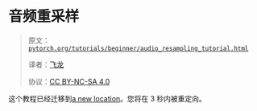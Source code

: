 # 音频重采样

> 原文：[`pytorch.org/tutorials/beginner/audio_resampling_tutorial.html`](https://pytorch.org/tutorials/beginner/audio_resampling_tutorial.html)
>
> 译者：[飞龙](https://github.com/wizardforcel)
>
> 协议：[CC BY-NC-SA 4.0](http://creativecommons.org/licenses/by-nc-sa/4.0/)

这个教程已经迁移到[a new location](https://pytorch.org/audio/stable/tutorials/audio_resampling_tutorial.html)。您将在 3 秒内被重定向。

